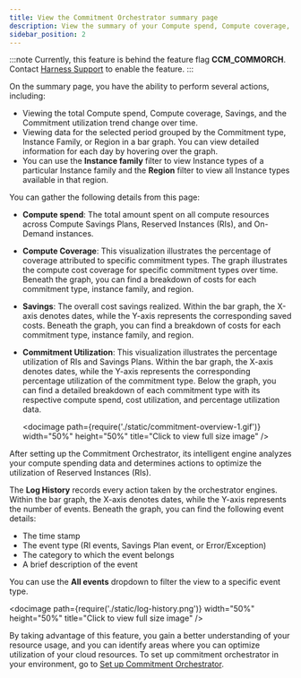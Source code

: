 ```yaml
---
title: View the Commitment Orchestrator summary page
description: View the summary of your Compute spend, Compute coverage, Savings, and Commitment utilization data.
sidebar_position: 2
---  
```


:::note
Currently, this feature is behind the feature flag **CCM_COMMORCH**. Contact [Harness Support](mailto:support@harness.io) to enable the feature.
:::

On the summary page, you have the ability to perform several actions, including:

* Viewing the total Compute spend, Compute coverage, Savings, and the Commitment utilization trend change over time.
* Viewing data for the selected period grouped by the Commitment type, Instance Family, or Region in a bar graph. You can view detailed information for each day by hovering over the graph.
* You can use the **Instance family** filter to view Instance types of a particular Instance family and the **Region** filter to view all Instance types available in that region. 


You can gather the following details from this page:

* **Compute spend**: The total amount spent on all compute resources across Compute Savings Plans, Reserved Instances (RIs), and On-Demand instances. 
* **Compute Coverage**: This visualization illustrates the percentage of coverage attributed to specific commitment types. The graph illustrates the compute cost coverage for specific commitment types over time. Beneath the graph, you can find a breakdown of costs for each commitment type, instance family, and region.
* **Savings**: The overall cost savings realized. Within the bar graph, the X-axis denotes dates, while the Y-axis represents the corresponding saved costs. Beneath the graph, you can find a breakdown of costs for each commitment type, instance family, and region.
* **Commitment Utilization**: This visualization illustrates the percentage utilization of RIs and Savings Plans. Within the bar graph, the X-axis denotes dates, while the Y-axis represents the corresponding percentage utilization of the commitment type. Below the graph, you can find a detailed breakdown of each commitment type with its respective compute spend, cost utilization, and percentage utilization data.

  <docimage path={require('./static/commitment-overview-1.gif')} width="50%" height="50%" title="Click to view full size image" />


After setting up the Commitment Orchestrator, its intelligent engine analyzes your compute spending data and determines actions to optimize the utilization of Reserved Instances (RIs).

The **Log History** records every action taken by the orchestrator engines. Within the bar graph, the X-axis denotes dates, while the Y-axis represents the number of events. Beneath the graph, you can find the following event details:
- The time stamp
- The event type (RI events, Savings Plan event, or Error/Exception)
- The category to which the event belongs
- A brief description of the event

You can use the **All events** dropdown to filter the view to a specific event type.

  <docimage path={require('./static/log-history.png')} width="50%" height="50%" title="Click to view full size image" />


By taking advantage of this feature, you gain a better understanding of your resource usage, and you can identify areas where you can optimize utilization of your cloud resources. To set up commitment orchestrator in your environment, go to [Set up Commitment Orchestrator](use-commitment-orch.md).
